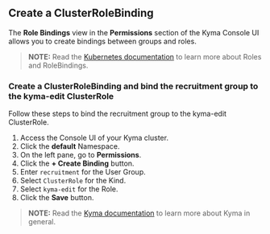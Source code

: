 ## Create a ClusterRoleBinding

The __Role Bindings__ view in the __Permissions__ section of the Kyma Console UI allows you to create bindings between groups and roles.

>**NOTE:** Read the [Kubernetes documentation](https://kubernetes.io/docs/reference/access-authn-authz/rbac/) to learn more about Roles and RoleBindings.

### Create a ClusterRoleBinding and bind the recruitment group to the kyma-edit ClusterRole

Follow these steps to bind the recruitment group to the kyma-edit ClusterRole.

1. Access the Console UI of your Kyma cluster. 
2. Click the __default__ Namespace.
3. On the left pane, go to __Permissions__.
4. Click the __+ Create Binding__ button.
5. Enter `recruitment` for the User Group.
6. Select `ClusterRole` for the Kind.
7. Select `kyma-edit` for the Role.
8. Click the __Save__ button.


>**NOTE:** Read the [Kyma documentation](https://kyma-project.io/docs) to learn more about Kyma in general.
 

